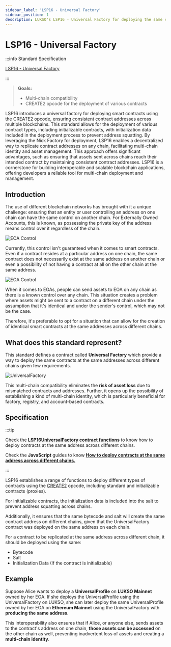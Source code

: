 ```yaml
---
sidebar_label: 'LSP16 - Universal Factory'
sidebar_position: 1
description: LUKSO's LSP16 - Universal Factory for deploying the same smart contracts to the same address across different chains.
---
```


# LSP16 - Universal Factory

:::info Standard Specification

[LSP16 - Universal Factory](https://github.com/lukso-network/LIPs/blob/main/LSPs/LSP-16-UniversalFactory.md)

:::

> **Goals:**
>
> - Multi-chain compatibility
> - CREATE2 opcode for the deployment of various contracts

LSP16 introduces a universal factory for deploying smart contracts using the CREATE2 opcode, ensuring consistent contract addresses across multiple blockchains. This standard allows for the deployment of various contract types, including initializable contracts, with initialization data included in the deployment process to prevent address squatting. By leveraging the Nick Factory for deployment, LSP16 enables a decentralized way to replicate contract addresses on any chain, facilitating multi-chain identity and asset management. This approach offers significant advantages, such as ensuring that assets sent across chains reach their intended contract by maintaining consistent contract addresses. LSP16 is a cornerstone for building interoperable and scalable blockchain applications, offering developers a reliable tool for multi-chain deployment and management.

## Introduction

The use of different blockchain networks has brought with it a unique challenge: ensuring that an entity or user controlling an address on one chain can have the same control on another chain. For Externally Owned Accounts, this is known, as possessing the private key of the address means control over it regardless of the chain.

![EOA Control](/img/standards/lsp16/EOA-Control.jpeg)

Currently, this control isn't guaranteed when it comes to smart contracts. Even if a contract resides at a particular address on one chain, the same contract does not necessarily exist at the same address on another chain or even a possibility of not having a contract at all on the other chain at the same address.

![EOA Control](/img/standards/lsp16/Contract-Control.jpeg)

When it comes to EOAs, people can send assets to EOA on any chain as there is a known control over any chain. This situation creates a problem where assets might be sent to a contract on a different chain under the assumption that it's identical and under the sender's control, which may not be the case.

Therefore, it's preferable to opt for a situation that can allow for the creation of identical smart contracts at the same addresses across different chains.

## What does this standard represent?

This standard defines a contract called **Universal Factory** which provide a way to deploy the same contracts at the same addresses across different chains given few requirements.

![UniversalFactory](/img/standards/lsp16/UniversalFactory.jpeg)

This multi-chain compatibility eliminates the **risk of asset loss** due to mismatched contracts and addresses. Further, it opens up the possibility of establishing a kind of multi-chain identity, which is particularly beneficial for factory, registry, and account-based contracts.

## Specification

:::tip

Check the [**LSP16UniversalFactory contract functions**](../../contracts/contracts/LSP16UniversalFactory/LSP16UniversalFactory.md) to know how to deploy contracts at the same address across different chains.

Check the **JavaScript** guides to know [**How to deploy contracts at the same address across different chains.**](../../learn/other-guides/deploy-multichain-contracts.md)

:::

LSP16 establishes a range of functions to deploy different types of contracts using the [CREATE2](https://eips.ethereum.org/EIPS/eip-1014) opcode, including standard and initializable contracts (proxies).

For initializable contracts, the initialization data is included into the salt to prevent address squatting across chains.

Additionally, it ensures that the same bytecode and salt will create the same contract address on different chains, given that the UniversalFactory contract was deployed on the same address on each chain.

For a contract to be replicated at the same address across different chain, it should be deployed using the same:

- Bytecode
- Salt
- Initialization Data (If the contract is initializable)

## Example

Suppose Alice wants to deploy a **UniversalProfile** on **LUKSO Mainnet** owned by her EOA. If she deploys the UniversalProfile using the UniversalFactory on LUKSO, she can later deploy the same UniversalProfile owned by her EOA on **Ethereum Mainnet** using the UniversalFactory with **producing the same address**.

This interoperability also ensures that if Alice, or anyone else, sends assets to the contract's address on one chain, **those assets can be accessed** on the other chain as well, preventing inadvertent loss of assets and creating a **multi-chain identity**.
